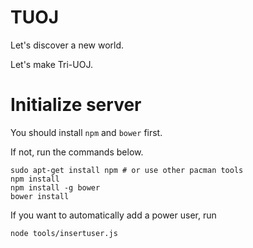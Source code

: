 # TUOJ
Let's discover a new world.

Let's make Tri-UOJ.

# Initialize server
You should install `npm` and `bower` first.

If not, run the commands below.

	sudo apt-get install npm # or use other pacman tools
	npm install
	npm install -g bower
	bower install

If you want to automatically add a power user, run

	node tools/insertuser.js
